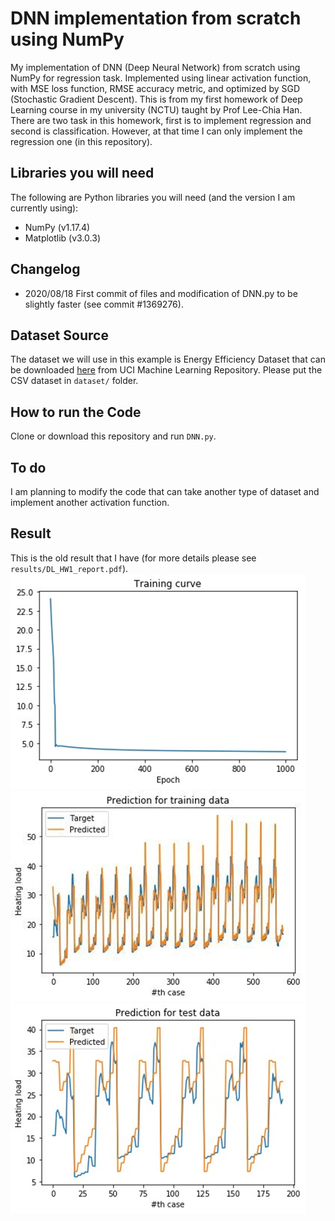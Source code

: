 # DNN implementation from scratch using NumPy
My implementation of DNN (Deep Neural Network) from scratch using NumPy for regression task. Implemented using linear activation function, with MSE loss function, RMSE accuracy metric, and optimized by SGD (Stochastic Gradient Descent). This is from my first homework of Deep Learning course in my university (NCTU) taught by Prof Lee-Chia Han. There are two task in this homework, first is to implement regression and second is classification. However, at that time I can only implement the regression one (in this repository).

## Libraries you will need
The following are Python libraries you will need (and the version I am currently using):
- NumPy (v1.17.4)
- Matplotlib (v3.0.3)

## Changelog
- 2020/08/18 First commit of files and modification of DNN.py to be slightly faster (see commit #1369276).

## Dataset Source
The dataset we will use in this example is Energy Efficiency Dataset that can be downloaded [here](https://archive.ics.uci.edu/ml/datasets/Energy+efficiency) from UCI Machine Learning Repository. Please put the CSV dataset in `dataset/` folder.

## How to run the Code
Clone or download this repository and run `DNN.py`.

## To do
I am planning to modify the code that can take another type of dataset and implement another activation function.

## Result
This is the old result that I have (for more details please see `results/DL_HW1_report.pdf`).  
![](./results/training_loss_curve.png)  
![](./results/prediction_training_data_curve.png)  
![](./results/prediction_test_data_curve.png)  
